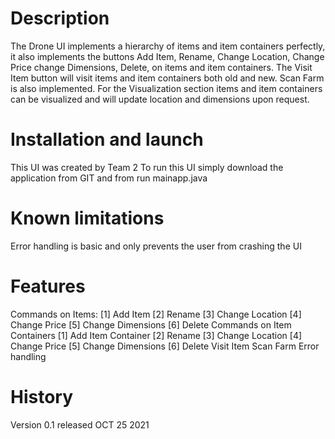 # Description
The Drone UI implements a hierarchy of items and item containers perfectly, it also implements the buttons Add Item, Rename, Change Location, Change Price
change Dimensions, Delete, on items and item containers. The Visit Item button will visit items and item containers both old and
new. Scan Farm is also implemented. For the Visualization section items and item containers can be visualized and will update location
and dimensions upon request. 

# Installation and launch
This UI was created by Team 2 
To run this UI simply download the application from GIT and from run mainapp.java

# Known limitations
Error handling is basic and only prevents the user from crashing the UI 

# Features
Commands on Items:
	[1] Add Item
	[2] Rename
	[3] Change Location
	[4] Change Price
	[5] Change Dimensions
	[6] Delete
Commands on Item Containers
	[1] Add Item Container
	[2] Rename
	[3] Change Location
	[4] Change Price
	[5] Change Dimensions
	[6] Delete
Visit Item
Scan Farm
Error handling

# History
Version 0.1 released OCT 25 2021
